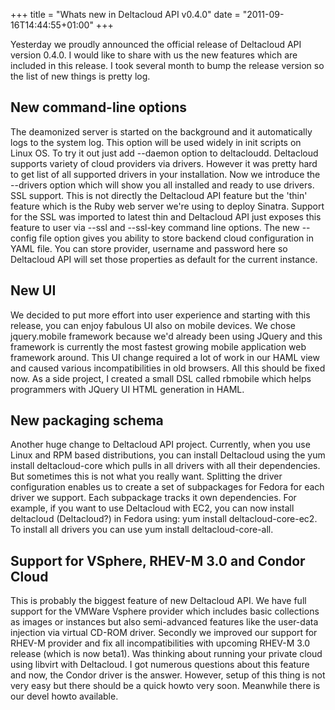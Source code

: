 +++
title = "Whats new in Deltacloud API v0.4.0"
date = "2011-09-16T14:44:55+01:00"
+++

Yesterday we proudly announced the official release of Deltacloud API version 0.4.0. I would like to share with us the new features which are included in this release. I took several month to bump the release version so the list of new things is pretty log.

New command-line options
---------------

The deamonized server is started on the background and it automatically logs to the system log. This option will be used widely in init scripts on Linux OS. To try it out just add --daemon option to deltacloudd.
Deltacloud supports variety of cloud providers via drivers. However it was pretty hard to get list of all supported drivers in your installation. Now we introduce the --drivers option which will show you all installed and ready to use drivers.
SSL support. This is not directly the Deltacloud API feature but the 'thin' feature which is the Ruby web server we're using to deploy Sinatra. Support for the SSL was imported to latest thin and Deltacloud API just exposes this feature to user via --ssl and --ssl-key command line options.
The new --config file option gives you ability to store backend cloud configuration in YAML file. You can store provider, username and password here so Deltacloud API will set those properties as default for the current instance.

New UI
---------------

We decided to put more effort into user experience and starting with this release, you can enjoy fabulous UI also on mobile devices. We chose jquery.mobile framework because we'd already been using JQuery and this framework is currently the most fastest growing mobile application web framework around. This UI change required a lot of work in our HAML view and caused various incompatibilities in old browsers.
All this should be fixed now. As a side project, I created a small DSL called rbmobile which helps programmers with JQuery UI HTML generation in HAML.

New packaging schema
---------------
Another huge change to Deltacloud API project. Currently, when you use Linux and RPM based distributions, you can install Deltacloud using the yum install deltacloud-core which pulls in all drivers with all their dependencies. But sometimes this is not what you really want.
Splitting the driver configuration enables us to create a set of subpackages for Fedora for each driver we support. Each subpackage tracks it own dependencies. For example, if you want to use Deltacloud with EC2, you can now install deltacloud (Deltacloud?) in Fedora using: yum install deltacloud-core-ec2. To install all drivers you can use yum install deltacloud-core-all.

Support for VSphere, RHEV-M 3.0 and Condor Cloud
---------------

This is probably the biggest feature of new Deltacloud API. We have full support for the VMWare Vsphere provider which includes basic collections as images or instances but also semi-advanced features like the user-data injection via virtual CD-ROM driver.
Secondly we improved our support for RHEV-M provider and fix all incompatibilities with upcoming RHEV-M 3.0 release (which is now beta1).
Was thinking about running your private cloud using libvirt with Deltacloud. I got numerous questions about this feature and now, the Condor driver is the answer. However, setup of this thing is not very easy but there should be a quick howto very soon. Meanwhile there is our devel howto available.
